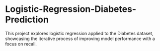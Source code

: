 # Logistic-Regression-Diabetes-Prediction
This project explores logistic regression applied to the Diabetes dataset, showcasing the iterative process of improving model performance with a focus on recall.
